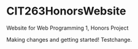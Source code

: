 # CIT263HonorsWebsite
Website for Web Programming 1, Honors Project

Making changes and getting started!
Testchange.